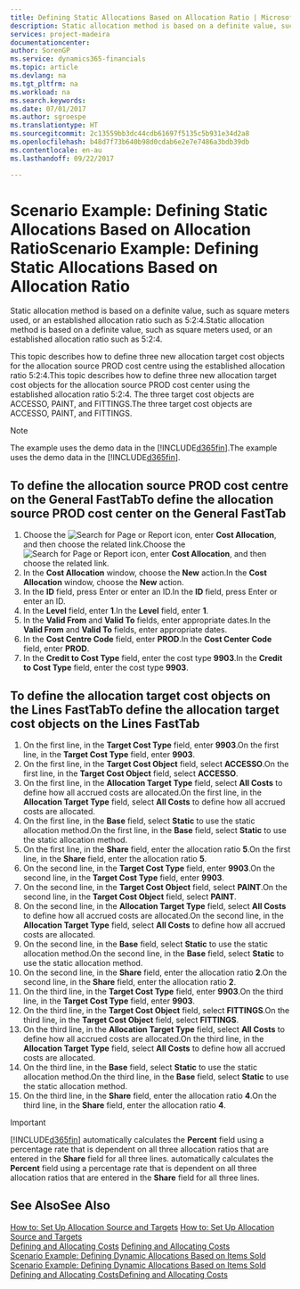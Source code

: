 ```yaml
---
title: Defining Static Allocations Based on Allocation Ratio | Microsoft Docs
description: Static allocation method is based on a definite value, such as square meters used, or an established allocation ratio such as 5:2:4.
services: project-madeira
documentationcenter: 
author: SorenGP
ms.service: dynamics365-financials
ms.topic: article
ms.devlang: na
ms.tgt_pltfrm: na
ms.workload: na
ms.search.keywords: 
ms.date: 07/01/2017
ms.author: sgroespe
ms.translationtype: HT
ms.sourcegitcommit: 2c13559bb3dc44cdb61697f5135c5b931e34d2a8
ms.openlocfilehash: b48d7f73b640b98d0cdab6e2e7e7486a3bdb39db
ms.contentlocale: en-au
ms.lasthandoff: 09/22/2017

---
```

# <a name="scenario-example-defining-static-allocations-based-on-allocation-ratio"></a><span data-ttu-id="f4566-103">Scenario Example: Defining Static Allocations Based on Allocation Ratio</span><span class="sxs-lookup"><span data-stu-id="f4566-103">Scenario Example: Defining Static Allocations Based on Allocation Ratio</span></span>
<span data-ttu-id="f4566-104">Static allocation method is based on a definite value, such as square meters used, or an established allocation ratio such as 5:2:4.</span><span class="sxs-lookup"><span data-stu-id="f4566-104">Static allocation method is based on a definite value, such as square meters used, or an established allocation ratio such as 5:2:4.</span></span>  

<span data-ttu-id="f4566-105">This topic describes how to define three new allocation target cost objects for the allocation source PROD cost centre using the established allocation ratio 5:2:4.</span><span class="sxs-lookup"><span data-stu-id="f4566-105">This topic describes how to define three new allocation target cost objects for the allocation source PROD cost center using the established allocation ratio 5:2:4.</span></span> <span data-ttu-id="f4566-106">The three target cost objects are ACCESSO, PAINT, and FITTINGS.</span><span class="sxs-lookup"><span data-stu-id="f4566-106">The three target cost objects are ACCESSO, PAINT, and FITTINGS.</span></span>  

> [!NOTE]  
>  <span data-ttu-id="f4566-107">The example uses the demo data in the [!INCLUDE[d365fin](includes/d365fin_md.md)].</span><span class="sxs-lookup"><span data-stu-id="f4566-107">The example uses the demo data in the [!INCLUDE[d365fin](includes/d365fin_md.md)].</span></span>  

## <a name="to-define-the-allocation-source-prod-cost-center-on-the-general-fasttab"></a><span data-ttu-id="f4566-108">To define the allocation source PROD cost centre on the General FastTab</span><span class="sxs-lookup"><span data-stu-id="f4566-108">To define the allocation source PROD cost center on the General FastTab</span></span>  

1.  <span data-ttu-id="f4566-109">Choose the ![Search for Page or Report](media/ui-search/search_small.png "Search for Page or Report icon") icon, enter **Cost Allocation**, and then choose the related link.</span><span class="sxs-lookup"><span data-stu-id="f4566-109">Choose the ![Search for Page or Report](media/ui-search/search_small.png "Search for Page or Report icon") icon, enter **Cost Allocation**, and then choose the related link.</span></span>  
2.  <span data-ttu-id="f4566-110">In the **Cost Allocation** window, choose the **New** action.</span><span class="sxs-lookup"><span data-stu-id="f4566-110">In the **Cost Allocation** window, choose the **New** action.</span></span>  
3.  <span data-ttu-id="f4566-111">In the **ID** field, press Enter or enter an ID.</span><span class="sxs-lookup"><span data-stu-id="f4566-111">In the **ID** field, press Enter or enter an ID.</span></span>  
4.  <span data-ttu-id="f4566-112">In the **Level** field, enter **1**.</span><span class="sxs-lookup"><span data-stu-id="f4566-112">In the **Level** field, enter **1**.</span></span>  
5.  <span data-ttu-id="f4566-113">In the **Valid From** and **Valid To** fields, enter appropriate dates.</span><span class="sxs-lookup"><span data-stu-id="f4566-113">In the **Valid From** and **Valid To** fields, enter appropriate dates.</span></span>  
6.  <span data-ttu-id="f4566-114">In the **Cost Centre Code** field, enter **PROD**.</span><span class="sxs-lookup"><span data-stu-id="f4566-114">In the **Cost Center Code** field, enter **PROD**.</span></span>  
7.  <span data-ttu-id="f4566-115">In the **Credit to Cost Type** field, enter the cost type **9903**.</span><span class="sxs-lookup"><span data-stu-id="f4566-115">In the **Credit to Cost Type** field, enter the cost type **9903**.</span></span>  

## <a name="to-define-the-allocation-target-cost-objects-on-the-lines-fasttab"></a><span data-ttu-id="f4566-116">To define the allocation target cost objects on the Lines FastTab</span><span class="sxs-lookup"><span data-stu-id="f4566-116">To define the allocation target cost objects on the Lines FastTab</span></span>  

1.  <span data-ttu-id="f4566-117">On the first line, in the **Target Cost Type** field, enter **9903**.</span><span class="sxs-lookup"><span data-stu-id="f4566-117">On the first line, in the **Target Cost Type** field, enter **9903**.</span></span>  
2.  <span data-ttu-id="f4566-118">On the first line, in the **Target Cost Object** field, select **ACCESSO**.</span><span class="sxs-lookup"><span data-stu-id="f4566-118">On the first line, in the **Target Cost Object** field, select **ACCESSO**.</span></span>  
3.  <span data-ttu-id="f4566-119">On the first line, in the **Allocation Target Type** field, select **All Costs** to define how all accrued costs are allocated.</span><span class="sxs-lookup"><span data-stu-id="f4566-119">On the first line, in the **Allocation Target Type** field, select **All Costs** to define how all accrued costs are allocated.</span></span>  
4.  <span data-ttu-id="f4566-120">On the first line, in the **Base** field, select **Static** to use the static allocation method.</span><span class="sxs-lookup"><span data-stu-id="f4566-120">On the first line, in the **Base** field, select **Static** to use the static allocation method.</span></span>  
5.  <span data-ttu-id="f4566-121">On the first line, in the **Share** field, enter the allocation ratio **5**.</span><span class="sxs-lookup"><span data-stu-id="f4566-121">On the first line, in the **Share** field, enter the allocation ratio **5**.</span></span>  
6.  <span data-ttu-id="f4566-122">On the second line, in the **Target Cost Type** field, enter **9903**.</span><span class="sxs-lookup"><span data-stu-id="f4566-122">On the second line, in the **Target Cost Type** field, enter **9903**.</span></span>  
7.  <span data-ttu-id="f4566-123">On the second line, in the **Target Cost Object** field, select **PAINT**.</span><span class="sxs-lookup"><span data-stu-id="f4566-123">On the second line, in the **Target Cost Object** field, select **PAINT**.</span></span>  
8.  <span data-ttu-id="f4566-124">On the second line, in the **Allocation Target Type** field, select **All Costs** to define how all accrued costs are allocated.</span><span class="sxs-lookup"><span data-stu-id="f4566-124">On the second line, in the **Allocation Target Type** field, select **All Costs** to define how all accrued costs are allocated.</span></span>  
9. <span data-ttu-id="f4566-125">On the second line, in the **Base** field, select **Static** to use the static allocation method.</span><span class="sxs-lookup"><span data-stu-id="f4566-125">On the second line, in the **Base** field, select **Static** to use the static allocation method.</span></span>  
10. <span data-ttu-id="f4566-126">On the second line, in the **Share** field, enter the allocation ratio **2**.</span><span class="sxs-lookup"><span data-stu-id="f4566-126">On the second line, in the **Share** field, enter the allocation ratio **2**.</span></span>  
11. <span data-ttu-id="f4566-127">On the third line, in the **Target Cost Type** field, enter **9903**.</span><span class="sxs-lookup"><span data-stu-id="f4566-127">On the third line, in the **Target Cost Type** field, enter **9903**.</span></span>  
12. <span data-ttu-id="f4566-128">On the third line, in the **Target Cost Object** field, select **FITTINGS**.</span><span class="sxs-lookup"><span data-stu-id="f4566-128">On the third line, in the **Target Cost Object** field, select **FITTINGS**.</span></span>  
13. <span data-ttu-id="f4566-129">On the third line, in the **Allocation Target Type** field, select **All Costs** to define how all accrued costs are allocated.</span><span class="sxs-lookup"><span data-stu-id="f4566-129">On the third line, in the **Allocation Target Type** field, select **All Costs** to define how all accrued costs are allocated.</span></span>  
14. <span data-ttu-id="f4566-130">On the third line, in the **Base** field, select **Static** to use the static allocation method.</span><span class="sxs-lookup"><span data-stu-id="f4566-130">On the third line, in the **Base** field, select **Static** to use the static allocation method.</span></span>  
15. <span data-ttu-id="f4566-131">On the third line, in the **Share** field, enter the allocation ratio **4**.</span><span class="sxs-lookup"><span data-stu-id="f4566-131">On the third line, in the **Share** field, enter the allocation ratio **4**.</span></span>  

> [!IMPORTANT]  
>  [!INCLUDE[d365fin](includes/d365fin_md.md)]<span data-ttu-id="f4566-132"> automatically calculates the **Percent** field using a percentage rate that is dependent on all three allocation ratios that are entered in the **Share** field for all three lines.</span><span class="sxs-lookup"><span data-stu-id="f4566-132"> automatically calculates the **Percent** field using a percentage rate that is dependent on all three allocation ratios that are entered in the **Share** field for all three lines.</span></span>  

## <a name="see-also"></a><span data-ttu-id="f4566-133">See Also</span><span class="sxs-lookup"><span data-stu-id="f4566-133">See Also</span></span>  
<span data-ttu-id="f4566-134">[How to: Set Up Allocation Source and Targets](finance-how-to-set-up-allocation-source-and-targets.md) </span><span class="sxs-lookup"><span data-stu-id="f4566-134">[How to: Set Up Allocation Source and Targets](finance-how-to-set-up-allocation-source-and-targets.md) </span></span>  
<span data-ttu-id="f4566-135">[Defining and Allocating Costs](finance-define-and-allocate-costs.md) </span><span class="sxs-lookup"><span data-stu-id="f4566-135">[Defining and Allocating Costs](finance-define-and-allocate-costs.md) </span></span>  
<span data-ttu-id="f4566-136">[Scenario Example: Defining Dynamic Allocations Based on Items Sold](finance-scenario-example-defining-dynamic-allocations-based-on-items-sold.md) </span><span class="sxs-lookup"><span data-stu-id="f4566-136">[Scenario Example: Defining Dynamic Allocations Based on Items Sold](finance-scenario-example-defining-dynamic-allocations-based-on-items-sold.md) </span></span>  
[<span data-ttu-id="f4566-137">Defining and Allocating Costs</span><span class="sxs-lookup"><span data-stu-id="f4566-137">Defining and Allocating Costs</span></span>](finance-define-and-allocate-costs.md)

